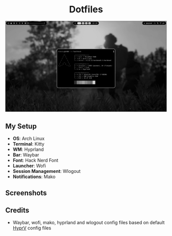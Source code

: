 <div align="center">
  
# Dotfiles

![Fastfetch](screenshots/fastfetch-screenshot-26.04.2025.jpg)

</div>

## My Setup

* **OS**: Arch Linux
* **Terminal**: Kitty
* **WM**: Hyprland
* **Bar**: Waybar
* **Font**: Hack Nerd Font
* **Launcher**: Wofi
* **Session Management**: Wlogout
* **Notifications**: Mako


## Screenshots



## Credits

* Waybar, wofi, mako, hyprland and wlogout config files based on default [HyprV](https://github.com/soldoestech/hyprv4) config files 
